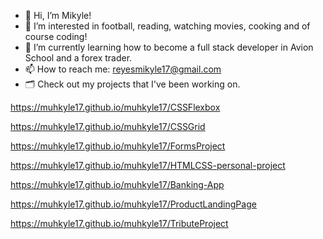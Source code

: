 - 👋 Hi, I’m Mikyle!
- 👀 I’m interested in football, reading, watching movies, cooking and of course coding! 
- 🌱 I’m currently learning how to become a full stack developer in Avion School and a forex trader. 
- 📫 How to reach me: reyesmikyle17@gmail.com
- 🗂 Check out my projects that I've been working on. 

https://muhkyle17.github.io/muhkyle17/CSSFlexbox

https://muhkyle17.github.io/muhkyle17/CSSGrid

https://muhkyle17.github.io/muhkyle17/FormsProject

https://muhkyle17.github.io/muhkyle17/HTMLCSS-personal-project

https://muhkyle17.github.io/muhkyle17/Banking-App

https://muhkyle17.github.io/muhkyle17/ProductLandingPage

https://muhkyle17.github.io/muhkyle17/TributeProject
